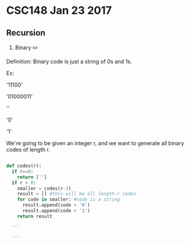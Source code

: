 # CSC148 Jan 23 2017

## Recursion

1. Binary :pencil2:

Definition: Binary code is just a string of 0s and 1s.

Ex:

'11100'

'01000011'

''

'0'

'1'

We're going to be given an integer r, and we want to generate all binary codes of length r.

```python

def codes(r):
  if r==0:
    return ['']
  if r > 0:
    smaller = codes(r-1)
    result = [] #this will be all length-r codes
    for code in smaller: #code is a string
      result.append(code + '0')
      result.append(code + '1')
    return result

  '''

  '''

```
